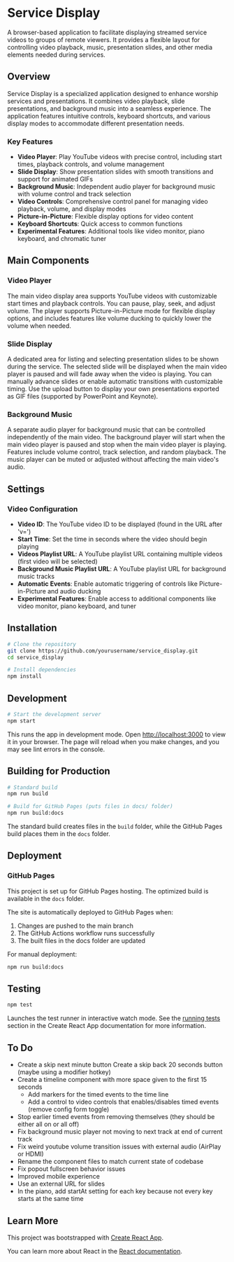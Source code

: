 # Service Display

A browser-based application to facilitate displaying streamed service videos to groups of remote viewers. It provides a flexible layout for controlling video playback, music, presentation slides, and other media elements needed during services.

## Overview

Service Display is a specialized application designed to enhance worship services and presentations. It combines video playback, slide presentations, and background music into a seamless experience. The application features intuitive controls, keyboard shortcuts, and various display modes to accommodate different presentation needs.

### Key Features

- **Video Player**: Play YouTube videos with precise control, including start times, playback controls, and volume management
- **Slide Display**: Show presentation slides with smooth transitions and support for animated GIFs
- **Background Music**: Independent audio player for background music with volume control and track selection
- **Video Controls**: Comprehensive control panel for managing video playback, volume, and display modes
- **Picture-in-Picture**: Flexible display options for video content
- **Keyboard Shortcuts**: Quick access to common functions
- **Experimental Features**: Additional tools like video monitor, piano keyboard, and chromatic tuner

## Main Components

### Video Player
The main video display area supports YouTube videos with customizable start times and playback controls. You can pause, play, seek, and adjust volume. The player supports Picture-in-Picture mode for flexible display options, and includes features like volume ducking to quickly lower the volume when needed.

### Slide Display
A dedicated area for listing and selecting presentation slides to be shown during the service. The selected slide will be displayed when the main video player is paused and will fade away when the video is playing. You can manually advance slides or enable automatic transitions with customizable timing. Use the upload button to display your own presentations exported as GIF files (supported by PowerPoint and Keynote).

### Background Music
A separate audio player for background music that can be controlled independently of the main video. The background player will start when the main video player is paused and stop when the main video player is playing. Features include volume control, track selection, and random playback. The music player can be muted or adjusted without affecting the main video's audio.

## Settings

### Video Configuration
- **Video ID**: The YouTube video ID to be displayed (found in the URL after 'v=')
- **Start Time**: Set the time in seconds where the video should begin playing
- **Videos Playlist URL**: A YouTube playlist URL containing multiple videos (first video will be selected)
- **Background Music Playlist URL**: A YouTube playlist URL for background music tracks
- **Automatic Events**: Enable automatic triggering of controls like Picture-in-Picture and audio ducking
- **Experimental Features**: Enable access to additional components like video monitor, piano keyboard, and tuner

## Installation

```bash
# Clone the repository
git clone https://github.com/yourusername/service_display.git
cd service_display

# Install dependencies
npm install
```

## Development

```bash
# Start the development server
npm start
```

This runs the app in development mode. Open [http://localhost:3000](http://localhost:3000) to view it in your browser. The page will reload when you make changes, and you may see lint errors in the console.

## Building for Production

```bash
# Standard build
npm run build

# Build for GitHub Pages (puts files in docs/ folder)
npm run build:docs
```

The standard build creates files in the `build` folder, while the GitHub Pages build places them in the `docs` folder.

## Deployment

### GitHub Pages
This project is set up for GitHub Pages hosting. The optimized build is available in the `docs` folder.

The site is automatically deployed to GitHub Pages when:
1. Changes are pushed to the main branch
2. The GitHub Actions workflow runs successfully
3. The built files in the docs folder are updated

For manual deployment:
```bash
npm run build:docs
```

## Testing

```bash
npm test
```

Launches the test runner in interactive watch mode. See the [running tests](https://facebook.github.io/create-react-app/docs/running-tests) section in the Create React App documentation for more information.

## To Do
- Create a skip next minute button Create a skip back 20 seconds button (maybe using a modifier hotkey)
- Create a timeline component with more space given to the first 15 seconds
    - Add markers for the timed events to the time line
    - Add a control to video controls that enables/disables timed events (remove config form toggle)
- Stop earlier timed events from removing themselves (they should be either all on or all off)
- Fix background music player not moving to next track at end of current track
- Fix weird youtube volume transition issues with external audio (AirPlay or HDMI)
- Rename the component files to match current state of codebase
- Fix popout fullscreen behavior issues
- Improved mobile experience
- Use an external URL for slides
- In the piano, add startAt setting for each key because not every key starts at the same time

## Learn More

This project was bootstrapped with [Create React App](https://github.com/facebook/create-react-app).

You can learn more about React in the [React documentation](https://reactjs.org/).
